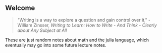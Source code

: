 ## Welcome

> "Writing is a way to explore a question and gain control over it," - William Zinsser, *Writing to Learn: How to Write - And Think - Clearly about Any Subject at All*

These are just random notes about math and the julia language, which eventually may go into some future lecture notes.
